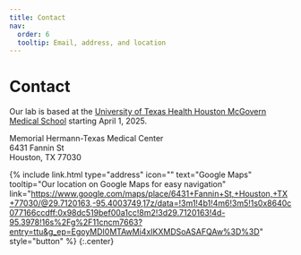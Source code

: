 ```yaml
---
title: Contact
nav:
  order: 6
  tooltip: Email, address, and location
---
```


# <i class="fas fa-envelope"></i>Contact

Our lab is based at the [University of Texas Health Houston McGovern Medical School](https://med.uth.edu/bmb/) starting April 1, 2025.

Memorial Hermann-Texas Medical Center<br/>
6431 Fannin St<br/>
Houston, TX 77030

{%
  include link.html
  type="address"
  icon=""
  text="Google Maps"
  tooltip="Our location on Google Maps for easy navigation"
  link="https://www.google.com/maps/place/6431+Fannin+St,+Houston,+TX+77030/@29.7120163,-95.4003749,17z/data=!3m1!4b1!4m6!3m5!1s0x8640c077166ccdff:0x98dc519bef00a1cc!8m2!3d29.7120163!4d-95.3978!16s%2Fg%2F11cncm7663?entry=ttu&g_ep=EgoyMDI0MTAwMi4xIKXMDSoASAFQAw%3D%3D"
  style="button"
%}
{:.center}
